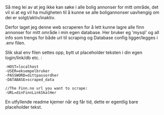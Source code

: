 Så meg lei av at jeg ikke kan søke i alle bolig annonser for mitt område, det vil si at eg vil ha muligheten til å kunne se alle boligannonser uavhengig om dei er solgt/aktiv/inaktiv.

Derfor laget jeg denne web scraperen for å lett kunne lagre alle finn annonser for mitt område i min egen database. Her bruker eg 'mysql' og all info som trengs for både url til scraping og Database config ligger/legges i .env filen.

Slik skal env filen settes opp, bytt ut placeholder teksten i din egen login/link/db etc. :

```
-HOST=localhost
-USER=eksempelbruker
-PASSWORD=dittpassordher
-DATABASE=scraped_data

//The Finn.no url you want to scrape:
-URL=dinFinnLinkSkalHer
```

En utfyllende readme kjemer når eg får tid, dette er egentlig bare placeholder tekst.
